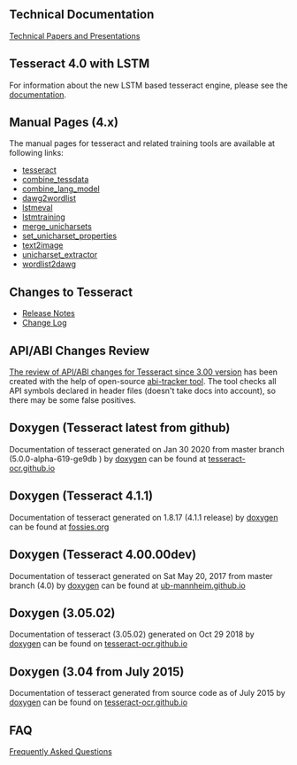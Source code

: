 ## Technical Documentation

[Technical Papers and Presentations](Technical-Documentation.md)

## Tesseract 4.0 with LSTM

   For information about the new LSTM based tesseract engine, please see the [documentation](4.0-with-LSTM.md).

## Manual Pages (4.x)

The manual pages for tesseract and related training tools are available at following links:

  * [tesseract](https://github.com/tesseract-ocr/tesseract/blob/master/doc/tesseract.1.asc)
  * [combine\_tessdata](https://github.com/tesseract-ocr/tesseract/blob/master/doc/combine_tessdata.1.asc)
  * [combine_lang_model](https://github.com/tesseract-ocr/tesseract/blob/master/doc/combine_lang_model.1.asc)
  * [dawg2wordlist](https://github.com/tesseract-ocr/tesseract/blob/master/doc/dawg2wordlist.1.asc)
  * [lstmeval](https://github.com/tesseract-ocr/tesseract/blob/master/doc/lstmeval.1.asc)
  * [lstmtraining](https://github.com/tesseract-ocr/tesseract/blob/master/doc/lstmtraining.1.asc)
  * [merge_unicharsets](https://github.com/tesseract-ocr/tesseract/blob/master/doc/merge_unicharsets.1.asc)
  * [set_unicharset_properties](https://github.com/tesseract-ocr/tesseract/blob/master/doc/set_unicharset_properties.1.asc)
  * [text2image](https://github.com/tesseract-ocr/tesseract/blob/master/doc/text2image.1.asc)
  * [unicharset\_extractor](https://github.com/tesseract-ocr/tesseract/blob/master/doc/unicharset_extractor.1.asc)
  * [wordlist2dawg](https://github.com/tesseract-ocr/tesseract/blob/master/doc/wordlist2dawg.1.asc)

## Changes to Tesseract

   * [Release Notes](ReleaseNotes.md)
   * [Change Log](https://github.com/tesseract-ocr/tesseract/blob/master/ChangeLog)

## API/ABI Changes Review

[The review of API/ABI changes for Tesseract since 3.00 version](https://abi-laboratory.pro/tracker/timeline/tesseract/) has been created with the help of open-source [abi-tracker tool](https://github.com/lvc/abi-tracker). The tool checks all API symbols declared in header files (doesn't take docs into account), so there may be some false positives.

## Doxygen (Tesseract latest from github)

Documentation of tesseract generated on Jan 30 2020 from master branch (5.0.0-alpha-619-ge9db
) by [doxygen](http://www.doxygen.org) can be found at [tesseract-ocr.github.io](https://tesseract-ocr.github.io/tessapi/5.x/index.html)

## Doxygen (Tesseract 4.1.1)

Documentation of tesseract generated on 1.8.17 (4.1.1 release) by [doxygen](http://www.doxygen.org) can be found at [fossies.org](https://fossies.org/dox/tesseract-4.1.1/index.html)

## Doxygen (Tesseract 4.00.00dev)

Documentation of tesseract generated on Sat May 20, 2017 from master branch (4.0) by [doxygen](http://www.doxygen.org) can be found at [ub-mannheim.github.io](https://ub-mannheim.github.io/tesseract/)

## Doxygen (3.05.02)

Documentation of tesseract (3.05.02) generated on Oct 29 2018 by [doxygen](http://www.doxygen.org) can be found on [tesseract-ocr.github.io](https://tesseract-ocr.github.io/tessapi/3.05.02/)

## Doxygen (3.04 from July 2015)

Documentation of tesseract generated from source code as of July 2015 by [doxygen](http://www.doxygen.org) can be found on [tesseract-ocr.github.io](https://tesseract-ocr.github.io/tessapi/3.x/)

## FAQ

[Frequently Asked Questions](FAQ.md)